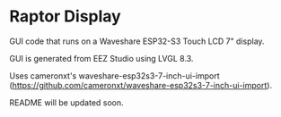 # Raptor Display

GUI code that runs on a Waveshare ESP32-S3 Touch LCD 7" display.

GUI is generated from EEZ Studio using LVGL 8.3.

Uses cameronxt's waveshare-esp32s3-7-inch-ui-import (https://github.com/cameronxt/waveshare-esp32s3-7-inch-ui-import).

README will be updated soon.